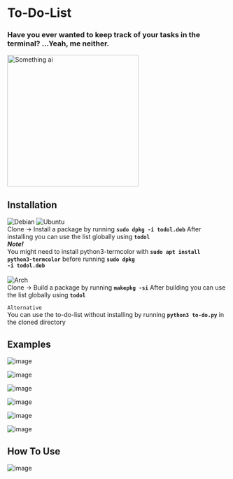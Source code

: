 # To-Do-List

### Have you ever wanted to keep track of your tasks in the terminal? ...Yeah, me neither.

<img src="https://github.com/user-attachments/assets/7e53124d-b362-4fad-af00-ad03633d0ef6" alt="Something ai" width=300px>

## Installation
![Debian](https://img.shields.io/badge/Debian-red)
![Ubuntu](https://img.shields.io/badge/Ubuntu-E95420?style=for-the-badge&logo=ubuntu&logoColor=white)
<br>
Clone -> Install a package by running <code>__sudo dpkg -i todol.deb__</code>
   After installing you can use the list globally using <code>__todol__</code>
<br>
   ___Note!___
<br>
   You might need to install python3-termcolor with <code>__sudo apt install python3-termcolor__</code> before running <code>__sudo dpkg -i todol.deb__</code>
<br><br>
![Arch](https://img.shields.io/badge/Arch_Linux-1793D1?style=for-the-badge&logo=arch-linux&logoColor=white)
<br>
Clone -> Build a package by running <code>__makepkg -si__</code>
   After building you can use the list globally using <code>__todol__</code>

<code>Alternative</code>
<br>
You can use the to-do-list without installing by running <code>__python3 to-do.py__</code> in the cloned directory
   
## Examples

![image](https://github.com/user-attachments/assets/00d86376-1582-4736-88ba-5b50d253de03)

![image](https://github.com/user-attachments/assets/17f61730-72ab-47c2-b61e-ef6fd15e4269)

![image](https://github.com/user-attachments/assets/1dbca0a6-ca57-4292-931d-89f486a69530)

![image](https://github.com/user-attachments/assets/01fb6072-f073-44ce-991e-4b545a8ca14d)

![image](https://github.com/user-attachments/assets/ea944eb9-1b08-41e7-a02e-cd64421724a8)

![image](https://github.com/user-attachments/assets/fdb7c8ee-8000-47b5-9e8a-f1d08badd5b9)

## How To Use
![image](https://github.com/user-attachments/assets/3466a504-52ea-4344-9b39-9aeebd25c851)
